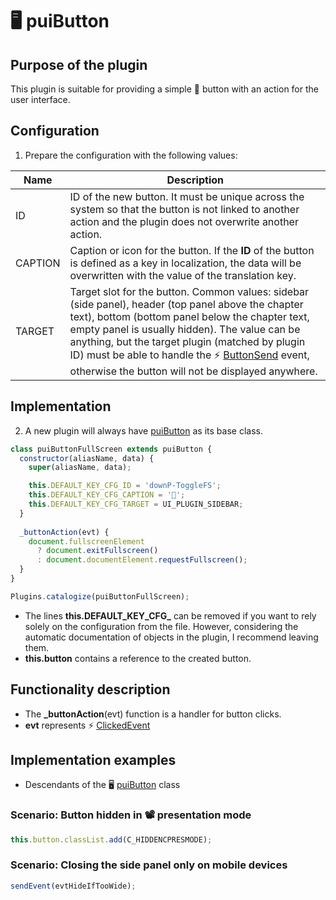 # 🖥️ puiButton

## Purpose of the plugin

This plugin is suitable for providing a simple 🔘 button with an action for the user interface.

## Configuration

1. Prepare the configuration with the following values:

| Name | Description |
|---|---|
| ID | ID of the new button. It must be unique across the system so that the button is not linked to another action and the plugin does not overwrite another action. |
| CAPTION | Caption or icon for the button. If the **ID** of the button is defined as a key in localization, the data will be overwritten with the value of the translation key. |
| TARGET | Target slot for the button. Common values: sidebar (side panel), header (top panel above the chapter text), bottom (bottom panel below the chapter text, empty panel is usually hidden). The value can be anything, but the target plugin (matched by plugin ID) must be able to handle the ⚡ [ButtonSend][ButtonSend] event, otherwise the button will not be displayed anywhere. |

## Implementation

2. A new plugin will always have [puiButton][puiButton] as its base class.

```javascript
class puiButtonFullScreen extends puiButton {
  constructor(aliasName, data) {
    super(aliasName, data);

    this.DEFAULT_KEY_CFG_ID = 'downP-ToggleFS';
    this.DEFAULT_KEY_CFG_CAPTION = '🔲';
    this.DEFAULT_KEY_CFG_TARGET = UI_PLUGIN_SIDEBAR;
  }
  
  _buttonAction(evt) {
    document.fullscreenElement 
      ? document.exitFullscreen() 
      : document.documentElement.requestFullscreen();
  }
}

Plugins.catalogize(puiButtonFullScreen);
```

- The lines **this.DEFAULT_KEY_CFG_** can be removed if you want to rely solely on the configuration from the file. However, considering the automatic documentation of objects in the plugin, I recommend leaving them.
- **this.button** contains a reference to the created button.

## Functionality description

- The **_buttonAction**(evt) function is a handler for button clicks.
- **evt** represents ⚡ [ClickedEvent][ClickedEvent]

## Implementation examples

- Descendants of the 🖥️ [puiButton][puiButton] class

### Scenario: Button hidden in 📽 presentation mode

```javascript
this.button.classList.add(C_HIDDENCPRESMODE);
```

### Scenario: Closing the side panel only on mobile devices

```javascript
sendEvent(evtHideIfTooWide);
```

[ButtonSend]: :_evt:ButtonSend.md "ButtonSend"
[ClickedEvent]: :_evt:ClickedEvent.md "ClickedEvent"
[puiButton]: :_plg:puiButton.md "puiButton"
